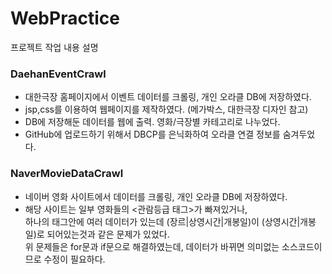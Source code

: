 # WebPractice

프로젝트 작업 내용 설명
### DaehanEventCrawl
- 대한극장 홈페이지에서 이벤트 데이터를 크롤링, 개인 오라클 DB에 저장하였다.
- jsp,css를 이용하여 웹페이지를 제작하였다. (메가박스, 대한극장 디자인 참고)
- DB에 저장해둔 데이터를 웹에 출력. 영화/극장별 카테고리로 나누었다.
- GitHub에 업로드하기 위해서 DBCP를 은닉화하여 오라클 연결 정보를 숨겨두었다.

### NaverMovieDataCrawl
- 네이버 영화 사이트에서 데이터를 크롤링, 개인 오라클 DB에 저장하였다.
- 해당 사이트는 일부 영화들의 <관람등급 태그>가 빠져있거나,<br>
  하나의 태그안에 여러 데이터가 있는데 (장르|상영시간|개봉일)이 (상영시간|개봉일)로 되어있는것과 같은 문제가 있었다. <br>
  위 문제들은 for문과 if문으로 해결하였는데, 데이터가 바뀌면 의미없는 소스코드이므로 수정이 필요하다.
